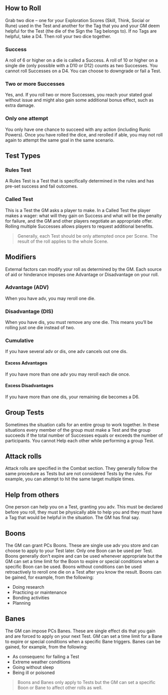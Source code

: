 ## How to Roll

Grab two dice – one for your Exploration Scores (Skill, Think, Social or Rune)  used in the Test and another for the Tag that you and your GM deem helpful for the Test (the die of the Sign the Tag belongs to).  If no Tags are helpful, take a D4. Then roll your two dice together.

### Success

A roll of 6 or higher on a die is called a Success. A roll of 10 or higher on a single die (only possible with a D10 or D12) counts as two Successes. You cannot roll Successes on a D4. You can choose to downgrade or fail a Test.

### Two or more Successes

Yes, and. If you roll two or more Successes, you reach your stated goal without issue and might also gain some additional bonus effect, such as extra damage.

### Only one attempt

You only have one chance to succeed with any action (including Runic Powers). Once you have rolled the dice, and rerolled if able, you may not roll again to attempt the same goal in the same scenario.

## Test Types

### Rules Test

A Rules Test is a Test that is specifically determined in the rules and has pre-set success and fail outcomes.

### Called Test

This is a Test the GM asks a player to make. In a Called Test  the player makes a wager: what will they gain on Success and what will be the penalty for failure, and the GM and other players negotiate an appropriate offer. Rolling multiple Successes allows players to request additional benefits.

> Generally, each Test should be only attempted once per Scene. The result of the roll applies to the whole Scene.

## Modifiers

External factors can modify your roll as determined by the GM. Each source of aid or hinderance imposes one Advantage or Disadvantage on your roll.

### Advantage (ADV)

When you have adv, you may reroll one die.

### Disadvantage (DIS)

When you have dis, you must remove any one die. This means you’ll be rolling just one die instead of two.

### Cumulative

If you have several adv or dis, one adv cancels out one dis.

#### Excess Advantages

If you have more than one adv you may reroll each die once.

#### Excess Disadvantages

If you have more than one dis, your remaining die becomes a D6.

## Group Tests

Sometimes the situation calls for an entire group to work together. In these situations every member of the group must make a Test and the group succeeds if the total number of Successes equals or exceeds the number of participants. You cannot Help each other while performing a group Test.

## Attack rolls

Attack rolls are specified in the Combat section. They generally follow the same procedure as Tests but are not considered Tests by the rules. For example, you can attempt to hit the same target multiple times.

## Help from others

One person can help you on a Test, granting you adv. This must be declared before you roll, they must be physically able to help you and they must have a Tag that would be helpful in the situation. The GM has final say.

## Boons

The GM can grant PCs Boons. These are single use adv you store and can choose to apply to your Test later. Only one Boon can be used per Test. Boons generally don’t expire and can be used whenever appropriate but the GM can set a time limit for the Boon to expire or special conditions when a specific Boon can be used. Boons without conditions can be used retroactively to reroll one die on a Test after you know the result.
Boons can be gained, for example, from the following:
-  Doing research
-  Practicing or maintenance
-  Bonding activities
-  Planning

## Banes

The GM can impose PCs Banes. These are single effect dis that you gain and are forced to apply on your next Test. GM can set a time limit for a Bane to expire or special conditions when a specific Bane triggers.
Banes can be gained, for example, from the following:
-  As consequenc for failing a Test
-  Extreme weather conditions
-  Going without sleep
-  Being ill or poisoned

> Boons and Banes  only apply to Tests but the GM can set a specific Boon or Bane to affect other rolls as well.